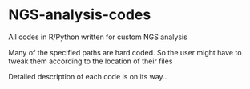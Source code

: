 # NGS-analysis-codes
All codes in R/Python written for custom NGS analysis

Many of the specified paths are hard coded. So the user might have to tweak them according to the location of their files

Detailed description of each code is on its way..

